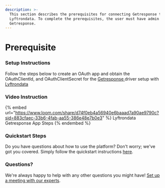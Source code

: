 ```yaml
---
description: >-
  This section describes the prerequisites for connecting Getresponse to
  Lyftrondata. To complete the prerequisites, the user must have admin access to
  Getresponse.
---
```


# Prerequisite

<mark style="color:blue;"></mark>

### Setup Instructions

Follow the steps below to create an OAuth app and obtain the OAuthClientId, and OAuthClientSecret for the [Getresponse](https://www.lyftrondata.com/integration/marketing-analytics/getresponse/)[ ](https://www.lyftrondata.com/integration/freshdesk/)driver setup with [Lyftrondata](https://www.lyftrondata.com)

### Video Instruction

{% embed url="https://www.loom.com/share/d74f0eb4a56940e6baaad7a90ae9790c?sid=883cfaec-33b6-4fab-aa55-386e48e7b0e3" %}
Lyftrondata Getresponse App Steps
{% endembed %}

### Quickstart Steps

Do you have questions about how to use the platform? Don't worry; we've got you covered. Simply follow the quickstart instructions [here](../../../quickstart-steps.md).

### Questions? <a href="#questions" id="questions"></a>

We're always happy to help with any other questions you might have! [Set up a meeting with our experts](https://www.lyftrondata.com/book-a-meeting/).

